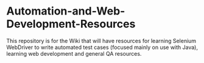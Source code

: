 # Automation-and-Web-Development-Resources
This repository is for the Wiki that will have resources for learning Selenium WebDriver to write automated test cases (focused mainly on use with Java), learning web development and general QA resources.
